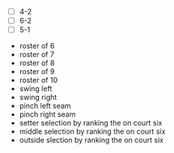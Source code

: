 - [ ] 4-2
- [ ] 6-2
- [ ] 5-1
- roster of 6
- roster of 7
- roster of 8
- roster of 9
- roster of 10
- swing left
- swing right
- pinch left seam
- pinch right seam
- setter selection by ranking the on court six
- middle selection by ranking the on court six
- outside slection by ranking the on court six